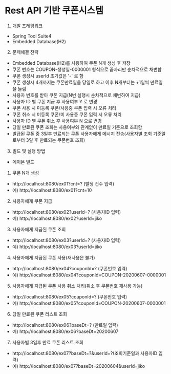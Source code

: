 # Rest API 기반 쿠폰시스템

1. 개발 프레임워크
 - Spring Tool Suite4
 - Embedded Database(H2)

2. 문제해결 전략
 - Embedded Database(H2)를  사용하여 쿠폰 N개 생성 후 저장
 - 쿠폰 번호는 COUPON-생성일-0000001 형식으로 끝자리만 순차적으로 채번함
 - 쿠폰 생성시 userId 초기값은 '-' 로 함
 - 쿠폰 생성시 4개까지는 쿠폰만료일을 당일로 하고 이후 N개부터는 +1일씩 만료일을 늘림
 - 사용자 번호를 받아 쿠폰 지급(N번 실행시 순차적으로 채번하여 지급)
 - 사용자 ID 별 쿠폰 지급 후 사용여부 Y 로 변경
 - 쿠폰 사용 시 미등록 쿠폰/사용중 쿠폰 입력 시 오류 처리
 - 쿠폰 취소 시 미등록 쿠폰/미 사용중 쿠폰 입력 시 오류 처리
 - 사용자 ID 별 쿠폰 취소 후 사용여부 N 으로 변경
 - 당일 만료된 쿠폰 조회는 사용여부와 관계없이 만료일 기준으로 조회함
 - 발급된 쿠폰 중 3일후 만료되는 쿠폰 사용자에게 메시지 전송(사용자별 조회 기준일로부터 3일 후 만료되는 쿠폰번호 조회)

3. 빌드 및 실행 방법
 - 메이븐 빌드
 1) 쿠폰 N개 생성 
  - http://localhost:8080/ex01?cnt=? (발생 건수 입력)
  - 예) http://localhost:8080/ex01?cnt=10
 2) 사용자에게 쿠폰 지급
  - http://localhost:8080/ex02?userId=? (사용자ID 입력)
  - 예) http://localhost:8080/ex02?userId=jiko
 3) 사용자에게 지급된 쿠폰 조회
  - http://localhost:8080/ex03?userId=? (사용자ID 입력)
  - 예) http://localhost:8080/ex03?userId=jiko
 4) 사용자에게 지급된 쿠폰 사용(재사용은 불가)
  - http://localhost:8080/ex04?couponId=? (쿠폰번호 입력)
  - 예) http://localhost:8080/ex04?couponId=COUPON-20200607-0000001
 5) 사용자에게 지급된 쿠폰 사용 취소 처리(취소 후 쿠폰번호 재사용 가능)
  - http://localhost:8080/ex05?couponId=? (쿠폰번호 입력)
  - 예) http://localhost:8080/ex05?couponId=COUPON-20200607-0000001
 6) 당일 만료된 쿠폰 리스트 조회
  - http://localhost:8080/ex06?baseDt=? (만료일 입력)
  - 예) http://localhost:8080/ex06?baseDt=20200607
 7) 사용자별 3일후 만료 쿠폰 리스트 조회
  - http://localhost:8080/ex07?baseDt=?&userId=?(조회기준일과 사용자ID 입력)
  - 예) http://localhost:8080/ex07?baseDt=20200604&userId=jiko

##